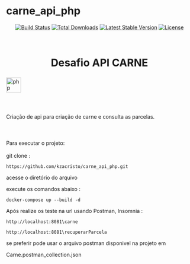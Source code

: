 # carne_api_php

<p align="center">
<a href="https://github.com/laravel/framework/actions"><img src="https://github.com/laravel/framework/workflows/tests/badge.svg" alt="Build Status"></a>
<a href="https://packagist.org/packages/laravel/framework"><img src="https://img.shields.io/packagist/dt/laravel/framework" alt="Total Downloads"></a>
<a href="https://packagist.org/packages/laravel/framework"><img src="https://img.shields.io/packagist/v/laravel/framework" alt="Latest Stable Version"></a>
<a href="https://packagist.org/packages/laravel/framework"><img src="https://img.shields.io/packagist/l/laravel/framework" alt="License"></a>
</p>

<br clear="both">

<h1 align="center">Desafio API CARNE</h1>

###

<div align="left">
  <img src="https://cdn.jsdelivr.net/gh/devicons/devicon/icons/php/php-original.svg" height="40" alt="php logo"  />
  <img width="12" />
</div>

###

<br clear="both">

<p align="left">Criação de api para criação de carne e consulta as parcelas.</p>

###

<br clear="both">

<p align="left">Para executar o projeto:<br><br>git clone :</p>

```
https://github.com/kzacristo/carne_api_php.git
```

<p>acesse o diretório do arquivo
<p>execute os comandos abaixo : </p>

```
docker-compose up --build -d
```

<p>Após realize os teste na url usando Postman, Insomnia : </p> 

```
http://localhost:8081\carne
```
```
http://localhost:8081\recuperarParcela
```
se preferir pode usar o arquivo postman disponivel na projeto em

Carne.postman_collection.json

###
